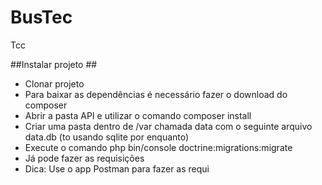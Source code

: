 # BusTec
Tcc


##Instalar projeto ##

- Clonar projeto
- Para baixar as dependências é necessário fazer o download do composer
- Abrir a pasta API e utilizar o comando composer install
- Criar uma pasta dentro de /var chamada data com o seguinte arquivo data.db (to usando sqlite por enquanto)
- Execute o comando php bin/console doctrine:migrations:migrate
- Já pode fazer as requisições
- Dica: Use o app Postman para fazer as requi
